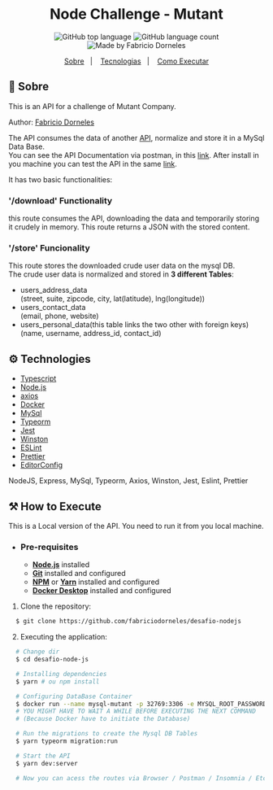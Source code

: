 <h1 align="center">
    <bold>Node Challenge - Mutant</bold>
</h1>

<p align="center">
  <img alt="GitHub top language" src="https://img.shields.io/github/languages/top/fabriciodorneles/desafio-nodejs?style=flat-square">
  <img alt="GitHub language count" src="https://img.shields.io/github/languages/count/fabriciodorneles/desafio-nodejs?style=flat-square">
  <img alt="Made by Fabricio Dorneles" src="https://img.shields.io/badge/made%20by-Fabricio Dorneles-%237519C1?style=flat-square"><br/>

</p>
<p align="center">
  <a href="#-sobre">Sobre</a>&nbsp;&nbsp;&nbsp;|&nbsp;&nbsp;&nbsp;
  <a href="#-technologies">Tecnologias</a>&nbsp;&nbsp;&nbsp;|&nbsp;&nbsp;&nbsp;
  <a href="#-how-to-execute">Como Executar</a>
</p>


## 📌 Sobre

This is an API for a challenge of Mutant Company.  

Author: [Fabricio Dorneles](https://github.com/fabriciodorneles)   

The API consumes the data of another [API](https://jsonplaceholder.typicode.com/users), normalize and store it in a MySql Data Base.  
You can see the API Documentation via postman, in this [link](https://explore.postman.com/api/8408/desafio-nodejs---mutant). After install in you machine you can test the API in the same [link](https://explore.postman.com/api/8408/desafio-nodejs---mutant).



It has two basic functionalities:  
### **'/download' Functionality**
this route consumes the API, downloading the data and temporarily storing it crudely in memory. This route returns a JSON with the stored content.
### **'/store' Funcionality**
This route stores the downloaded crude user data on the mysql DB.  
The crude user data is normalized and stored in **3 different Tables**:  
- users_address_data  
(street, suite, zipcode, city, lat(latitude), lng(longitude))
- users_contact_data  
(email, phone, website) 
- users_personal_data(this table links the two other with foreign keys)  
(name, username, address_id, contact_id)

## ⚙ Technologies
-  [Typescript](https://www.typescriptlang.org/)
-  [Node.js](https://nodejs.org/en/)
-  [axios](https://github.com/axios/axios)
-  [Docker](https://www.docker.com/)
-  [MySql](https://www.mysql.com/)
-  [Typeorm](https://typeorm.io/#/)
-  [Jest](https://jestjs.io/)
-  [Winston](https://www.npmjs.com/package/winston)
-  [ESLint](https://eslint.org/)
-  [Prettier](https://prettier.io/)
-  [EditorConfig](https://editorconfig.org/)


NodeJS, Express, MySql, Typeorm, Axios, Winston, Jest, Eslint, Prettier

## ⚒ How to Execute
This is a Local version of the API. You need to run it from you local machine.
- ### **Pre-requisites**
  - **[Node.js](https://nodejs.org/en/)** installed
  - **[Git](https://git-scm.com/)** installed and configured
  - **[NPM](https://www.npmjs.com/)** or **[Yarn](https://yarnpkg.com/)** installed and configured
  - **[Docker Desktop](https://www.docker.com/products/docker-desktop)** installed and configured

1. Clone the repository:

```sh
  $ git clone https://github.com/fabriciodorneles/desafio-nodejs
```

2. Executing the application:

```sh
  # Change dir
  $ cd desafio-node-js

  # Installing dependencies
  $ yarn # ou npm install

  # Configuring DataBase Container
  $ docker run --name mysql-mutant -p 32769:3306 -e MYSQL_ROOT_PASSWORD=mutant -e MYSQL_DATABASE=mutantDB -d mysql:5.7.31
  # YOU MIGHT HAVE TO WAIT A WHILE BEFORE EXECUTING THE NEXT COMMAND
  # (Because Docker have to initiate the Database)

  # Run the migrations to create the Mysql DB Tables
  $ yarn typeorm migration:run

  # Start the API
  $ yarn dev:server

  # Now you can acess the routes via Browser / Postman / Insomnia / Etc.
```
